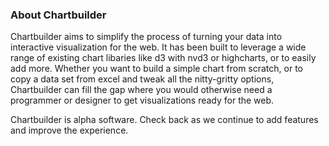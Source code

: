 <div class="row">
	<div class="col-lg-8 col-lg-offset-2 page-header">
		<h3>About Chartbuilder</h3>
	</div>
	<div class="col-lg-8 col-lg-offset-2">
    <p>Chartbuilder aims to simplify the process of turning your data into interactive visualization for the web. It has been built to leverage a wide range of existing chart libaries like d3 with nvd3 or highcharts, or to easily add more. Whether you want to build a simple chart from scratch, or to copy a data set from excel and tweak all the nitty-gritty options, Chartbuilder can fill the gap where you would otherwise need a programmer or designer to get visualizations ready for the web.</p>
    <p>Chartbuilder is alpha software. Check back as we continue to add features and improve the experience.</p>
	</div>
</div>
